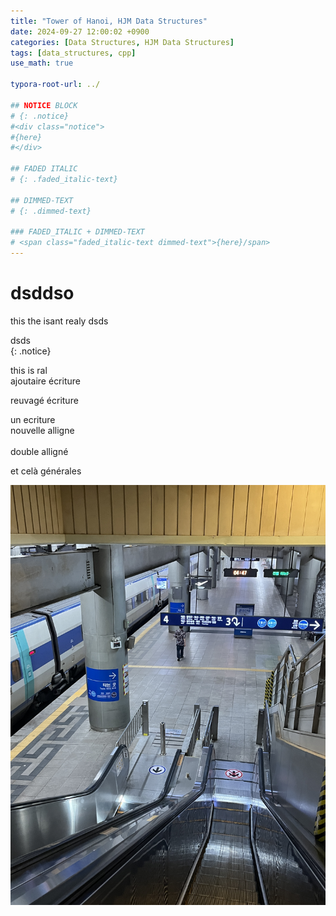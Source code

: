 ```yaml
---
title: "Tower of Hanoi, HJM Data Structures"
date: 2024-09-27 12:00:02 +0900
categories: [Data Structures, HJM Data Structures]
tags: [data_structures, cpp]
use_math: true

typora-root-url: ../

## NOTICE BLOCK
# {: .notice}
#<div class="notice">
#{here}  
#</div>

## FADED ITALIC
# {: .faded_italic-text}

## DIMMED-TEXT
# {: .dimmed-text}

### FADED_ITALIC + DIMMED-TEXT
# <span class="faded_italic-text dimmed-text">{here}/span>
---
```


# dsddso







this the isant realy
dsds

dsds	  
{: .notice}



this is ral  
ajoutaire écriture

reuvagé écriture

<div class="notice">
  un ecriture<br>
  nouvelle alligne<br><br>
  double alligné
</div>

et celà générales



![IMG_5342](/../images/2024-09-27-hjmDataStructures-4-3/IMG_5342.JPG)